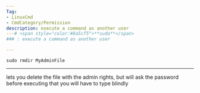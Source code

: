 ```yaml
---
Tag:
- LinuxCmd 
- CmdCategory/Permission
description: execute a command as another user
---# <span style="color:#8a5cf5">**sudo**</span>
### : execute a command as another user

---
```

```
sudo rmdir MyAdminFile
```
---
lets you delete the file with the admin rights, but will ask the password before executing that you will have to type blindly